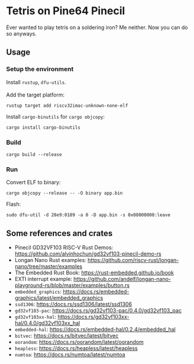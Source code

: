 # Tetris on Pine64 Pinecil

Ever wanted to play tetris on a soldering iron? Me neither. Now you can do so anyways.

## Usage

### Setup the environment
Install `rustup`, `dfu-utils`.\
\
Add the target platform: 
```
rustup target add riscv32imac-unknown-none-elf
```
Install `cargo-binutils` for `cargo objcopy`:
```
cargo install cargo-binutils
```

### Build
```
cargo build --release
```

### Run
Convert ELF to binary:
```
cargo objcopy --release -- -O binary app.bin
```
Flash:
```
sudo dfu-util -d 28e9:0189 -a 0 -D app.bin -s 0x08000000:leave
```

## Some references and crates

- Pinecil GD32VF103 RISC-V Rust Demos: https://github.com/alvinhochun/gd32vf103-pinecil-demo-rs
- Longan Nano Rust examples: https://github.com/riscv-rust/longan-nano/tree/master/examples
- The Embedded Rust Book: https://rust-embedded.github.io/book
- EXTI interrupt example: https://github.com/andelf/longan-nano-playground-rs/blob/master/examples/button.rs
- `embedded_graphics`: https://docs.rs/embedded-graphics/latest/embedded_graphics
- `ssd1306`: https://docs.rs/ssd1306/latest/ssd1306
- `gd32vf103-pac`: https://docs.rs/gd32vf103-pac/0.4.0/gd32vf103_pac
- `gd32vf103xx-hal`: https://docs.rs/gd32vf103xx-hal/0.4.0/gd32vf103xx_hal
- `embedded-hal`: https://docs.rs/embedded-hal/0.2.4/embedded_hal
- `bitvec`: https://docs.rs/bitvec/latest/bitvec
- `oorandom`: https://docs.rs/oorandom/latest/oorandom
- `heapless`: https://docs.rs/heapless/latest/heapless
- `numtoa`: https://docs.rs/numtoa/latest/numtoa
